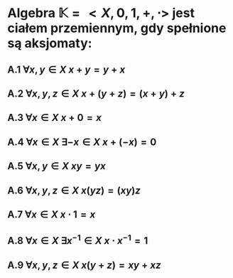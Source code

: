 # Algebra $\mathbb{K} = <X,0,1,+,\cdot>$   jest ciałem przemiennym, gdy spełnione są aksjomaty:
## A.1 $\forall x,y \in X\: x+y = y+x$
## A.2 $\forall x,y,z \in X\: x+(y+z) = (x+y)+z$
## A.3 $\forall x \in X\: x+0 = x$
## A.4 $\forall x \in X\: \exists -x \in X \: x+(-x)=0$
## A.5 $\forall x,y \in X\: xy = yx$
## A.6 $\forall x,y,z \in X\: x(yz) = (xy)z$
## A.7 $\forall x \in X\: x\cdot 1 = x$
## A.8 $\forall x \in X\: \exists x^{-1} \in X \: x\cdot x^{-1}=1$
## A.9 $\forall x,y,z \in X\: x(y+z) = xy+xz$
